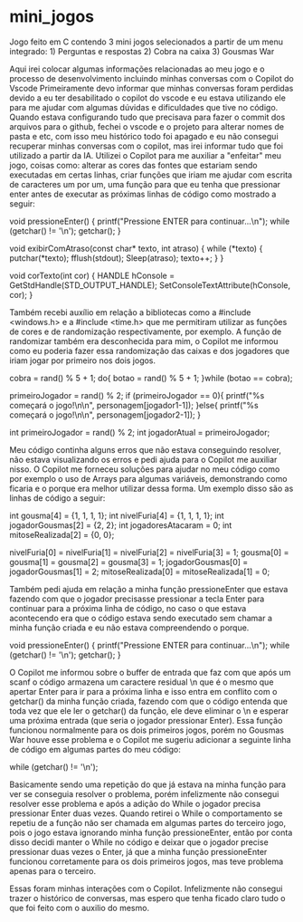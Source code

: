 # mini_jogos
Jogo feito em C contendo 3 mini jogos selecionados a partir de um menu integrado: 1) Perguntas e respostas 2) Cobra na caixa 3) Gousmas War


Aqui irei colocar algumas informações relacionadas ao meu jogo e o processo de desenvolvimento incluindo minhas conversas com o Copilot do Vscode
Primeiramente devo informar que minhas conversas foram perdidas devido a eu ter desabilitado o copilot do vscode e eu estava utilizando ele para
me ajudar com algumas dúvidas e dificuldades que tive no código. Quando estava configurando tudo que precisava para fazer o commit dos arquivos 
para o github, fechei o vscode e o projeto para alterar nomes de pasta e etc, com isso meu histórico todo foi apagado e eu não consegui recuperar 
minhas conversas com o copilot, mas irei informar tudo que foi utilizado a partir da IA.
Utilizei o Copilot para me auxiliar a "enfeitar" meu jogo, coisas como: alterar as cores das fontes que estariam sendo executadas em certas
linhas, criar funções que iriam me ajudar com escrita de caracteres um por um, uma função para que eu tenha que pressionar enter antes de 
executar as próximas linhas de código como mostrado a seguir:

void pressioneEnter() {
    printf("Pressione ENTER para continuar...\n");
    while (getchar() != '\n');
    getchar();
}

void exibirComAtraso(const char* texto, int atraso) {
    while (*texto) {
        putchar(*texto);
        fflush(stdout);
        Sleep(atraso);
        texto++;
    }
}

void corTexto(int cor) {
    HANDLE hConsole = GetStdHandle(STD_OUTPUT_HANDLE);
    SetConsoleTextAttribute(hConsole, cor);
}

Também recebi auxílio em relação a bibliotecas como a #include <windows.h> e a #include <time.h> que me permitiram utilizar as funções de cores
e de randomização respectivamente, por exemplo. A função de randomizar também era desconhecida para mim, o Copilot me informou como eu poderia 
fazer essa randomização das caixas e dos jogadores que iriam jogar por primeiro nos dois jogos.

cobra = rand() % 5 + 1; 
do{
  botao = rand() % 5 + 1;
}while (botao == cobra); 

primeiroJogador = rand() % 2;
if (primeiroJogador == 0){
  printf("%s começará o jogo!\n\n", personagem[jogador1-1]);
}else{
  printf("%s começará o jogo!\n\n", personagem[jogador2-1]);
}

int primeiroJogador = rand() % 2;
int jogadorAtual = primeiroJogador;
                
Meu código continha alguns erros que não estava conseguindo resolver, não estava visualizando os erros e pedi ajuda para o Copilot me auxiliar
nisso. O Copilot me forneceu soluções para ajudar no meu código como por exemplo o uso de Arrays para algumas variáveis, demonstrando como 
ficaria e o porque era melhor utilizar dessa forma. Um exemplo disso são as linhas de código a seguir:

 int gousma[4] = {1, 1, 1, 1};
    int nivelFuria[4] = {1, 1, 1, 1};
    int jogadorGousmas[2] = {2, 2};
    int jogadoresAtacaram = 0;
    int mitoseRealizada[2] = {0, 0};

nivelFuria[0] = nivelFuria[1] = nivelFuria[2] = nivelFuria[3] = 1;
gousma[0] = gousma[1] = gousma[2] = gousma[3] = 1;
jogadorGousmas[0] = jogadorGousmas[1] = 2;
mitoseRealizada[0] = mitoseRealizada[1] = 0;

Também pedi ajuda em relação a minha função pressioneEnter que estava fazendo com que o jogador precisasse pressionar a tecla Enter para 
continuar para a próxima linha de código, no caso o que estava acontecendo era que o código estava sendo executado sem chamar a minha 
função criada e eu não estava compreendendo o porque. 

void pressioneEnter() {
    printf("Pressione ENTER para continuar...\n");
    while (getchar() != '\n');
    getchar();
}

O Copilot me informou sobre o buffer de entrada que faz com que após um scanf o código armazena um caractere residual \n que é o mesmo
que apertar Enter para ir para a próxima linha e isso entra em conflito com o getchar() da minha função criada, fazendo com que o código
entenda que toda vez que ele ler o getchar() da função, ele deve eliminar o \n e esperar uma próxima entrada (que seria o jogador pressionar Enter).
Essa função funcionou normalmente para os dois primeiros jogos, porém no Gousmas War houve esse problema e o Copilot me sugeriu adicionar a seguinte 
linha de código em algumas partes do meu código:

while (getchar() != '\n');

Basicamente sendo uma repetição do que já estava na minha função para ver se conseguia resolver o problema, porém infelizmente não consegui
resolver esse problema e após a adição do While o jogador precisa pressionar Enter duas vezes. Quando retirei o While o comportamento se repetiu
de a função não ser chamada em algumas partes do terceiro jogo, pois o jogo estava ignorando minha função pressioneEnter, então por conta disso
decidi manter o While no código e deixar que o jogador precise pressionar duas vezes o Enter, já que a minha função pressioneEnter funcionou 
corretamente para os dois primeiros jogos, mas teve problema apenas para o terceiro.

Essas foram minhas interações com o Copilot. Infelizmente não consegui trazer o histórico de conversas, mas espero que tenha ficado claro 
tudo o que foi feito com o auxilio do mesmo.
